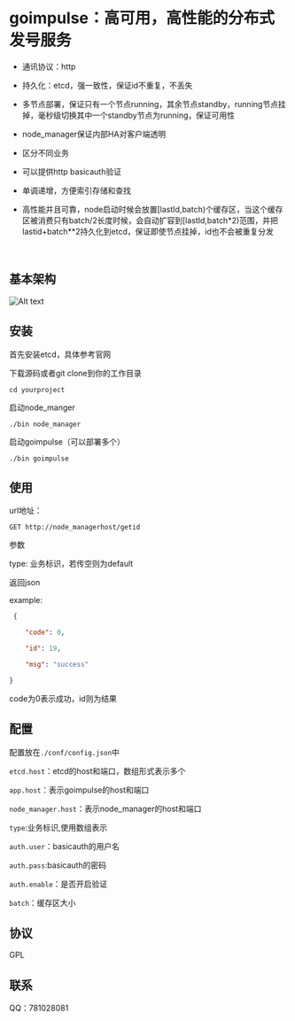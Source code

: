 # goimpulse：高可用，高性能的分布式发号服务

* 通讯协议：http

* 持久化：etcd，强一致性，保证id不重复，不丢失

* 多节点部署，保证只有一个节点running，其余节点standby，running节点挂掉，毫秒级切换其中一个standby节点为running，保证可用性

* node_manager保证内部HA对客户端透明

* 区分不同业务

* 可以提供http basicauth验证

* 单调递增，方便索引存储和查找

* 高性能并且可靠，node启动时候会放置[lastId,batch)个缓存区，当这个缓存区被消费只有batch/2长度时候，会自动扩容到[lastId,batch*2)范围，并把lastid+batch**2持久化到etcd，保证即使节点挂掉，id也不会被重复分发

  ​

## 基本架构

![Alt text](http://static.qiziwang.net/8BCBBC07-8E6D-444C-B1C2-AA78CD300E53.png)

## 安装

首先安装etcd，具体参考官网

下载源码或者git clone到你的工作目录

`cd yourproject`

启动node_manger

```./bin node_manager```

启动goimpulse（可以部署多个）

`./bin goimpulse`

## 使用

url地址：

`GET http://node_managerhost/getid`

参数 

type: 业务标识，若传空则为default

返回json 

example:

```json
 {

    "code": 0,

    "id": 19,

    "msg": "success"

}
```

code为0表示成功，id则为结果

## 配置

配置放在`./conf/config.json`中

`etcd.host`：etcd的host和端口，数组形式表示多个

`app.host`：表示goimpulse的host和端口

`node_manager.host`：表示node_manager的host和端口

`type`:业务标识,使用数组表示

`auth.user`：basicauth的用户名

`auth.pass`:basicauth的密码

`auth.enable`：是否开启验证

`batch`：缓存区大小

## 协议

GPL

## 联系

QQ：781028081


